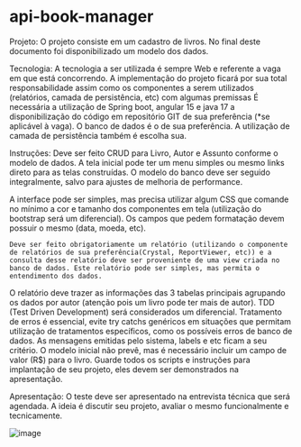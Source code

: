 # api-book-manager

Projeto:
	O projeto consiste em um cadastro de livros. 
No final deste documento foi disponibilizado um modelo dos dados.

Tecnologia:
	A tecnologia a ser utilizada é sempre Web e referente a vaga em que está concorrendo. 
A implementação do projeto ficará por sua total responsabilidade assim como os componentes a serem utilizados (relatórios, camada de persistência, etc) com algumas premissas
	É necessária a utilização de Spring boot, angular 15 e java 17 a disponibilização do código em repositório GIT de sua preferência (*se aplicável à vaga). 
	O banco de dados é o de sua preferência. A utilização de camada de persistência também é escolha sua.

Instruções:
Deve ser feito CRUD para Livro, Autor e Assunto conforme o modelo de dados.
A tela inicial pode ter um menu simples ou mesmo links direto para as telas construídas.
O modelo do banco deve ser seguido integralmente, salvo para ajustes de melhoria de performance.

A interface pode ser simples, mas precisa utilizar algum CSS que comande no mínimo a cor e tamanho dos componentes em tela (utilização do bootstrap será um diferencial).
	Os campos que pedem formatação devem possuir o mesmo (data, moeda, etc).
 
	Deve ser feito obrigatoriamente um relatório (utilizando o componente de relatórios de sua preferência(Crystal, ReportViewer, etc)) e a consulta desse relatório deve ser proveniente de uma view criada no banco de dados. Este relatório pode ser simples, mas permita o entendimento dos dados.
 
 O relatório deve trazer as informações das 3 tabelas principais agrupando os dados por autor (atenção pois um livro pode ter mais de autor).
	TDD (Test Driven Development) será considerados um diferencial.
	Tratamento de erros é essencial, evite try catchs genéricos em situações que permitam utilização de tratamentos específicos, como os possíveis erros de banco de dados.
	As mensagens emitidas pelo sistema, labels e etc ficam a seu critério.
	O modelo inicial não prevê, mas é necessário incluir um campo de valor (R$) para o livro.
	Guarde todos os scripts e instruções para implantação de seu projeto, eles devem ser demonstrados na apresentação.
	
Apresentação:
	O teste deve ser apresentado na entrevista técnica que será agendada. A ideia é discutir seu projeto, avaliar o mesmo funcionalmente e tecnicamente.

 
![image](https://github.com/luizalbuquerque/api-book-manager/assets/34913677/942ed975-a12f-43f5-a2be-60fd468739b9)
